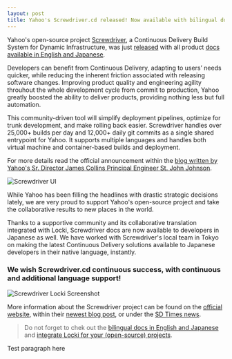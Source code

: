 ```yaml
---
layout: post
title: Yahoo's Screwdriver.cd released! Now available with bilingual documentation by Locki
---
```


Yahoo's open-source project [Screwdriver](http://screwdriver.cd/), a Continuous Delivery Build System for Dynamic Infrastructure, was just [released](https://yahooeng.tumblr.com/post/155765242061/open-sourcing-screwdriver-yahoos-continuous) with all product [docs available in English and Japanese](http://docs.screwdriver.cd).

Developers can benefit from Continuous Delivery, adapting to users’ needs quicker, while reducing the inherent friction associated with releasing software changes.  Improving product quality and engineering agility throuhout the whole development cycle from commit to production, Yahoo greatly boosted the ability to deliver products, providing nothing less but full automation.

This community-driven tool will simplify deployment pipelines, optimize for trunk development, and make rolling back easier. Screwdriver handles over 25,000+ builds per day and 12,000+ daily git commits as a single shared entrypoint for Yahoo. It supports multiple languages and handles both virtual machine and container-based builds and deployment. 

For more details read the official announcement within the [blog written by Yahoo's Sr. Director James Collins Principal Engineer St. John Johnson](https://yahooeng.tumblr.com/post/155765242061/open-sourcing-screwdriver-yahoos-continuous).

![Screwdriver UI](/img/screwdriver.png)

While Yahoo has been filling the headlines with drastic strategic decisions lately, we are very proud to support Yahoo's open-source project and take the collaborative results to new places in the world.

Thanks to a supportive community and its collaborative translation integrated with Locki, Screwdriver docs are now available to developers in Japanese as well. We have worked with Screwdriver's local team in Tokyo on making the latest Continuous Delivery solutions available to Japanese developers in their native language, instantly.

### We wish Screwdriver.cd continuous success, with continuous and additional language support!

![Screwdriver Locki Screenshot](/img/screwdriver_locki.png)

More information about the Screwdriver project can be found on the [official website](http://screwdriver.cd), within their [newest blog post](https://yahooeng.tumblr.com/post/155765242061/open-sourcing-screwdriver-yahoos-continuous), or under the [SD Times news](http://sdtimes.com/yahoo-open-sources-continuous-delivery-tool-screwdriver/). 

> Do not forget to chek out the [bilingual docs in English and Japanese](http://docs.screwdriver.cd) and [integrate Locki for your (open-source) projects](https://locki.io).

Test paragraph here
